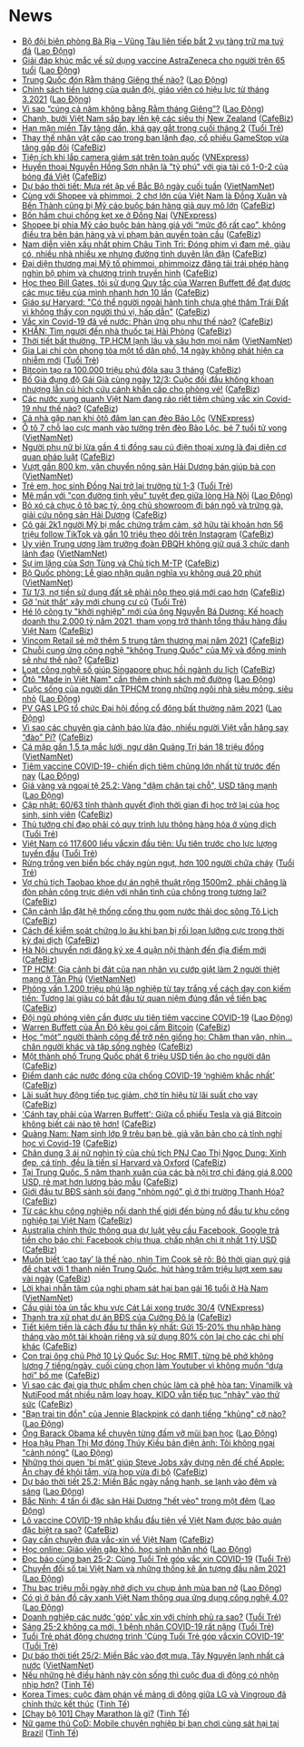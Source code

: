 # News

- [Bộ đội biên phòng Bà Rịa – Vũng Tàu liên tiếp bắt 2 vụ tàng trữ ma tuý đá](https://laodong.vn/phap-luat/bo-doi-bien-phong-ba-ria--vung-tau-lien-tiep-bat-2-vu-tang-tru-ma-tuy-da-883461.ldo) ([Lao Động](https://laodong.vn))
- [Giải đáp khúc mắc về sử dụng vaccine AstraZeneca cho người trên 65 tuổi](https://laodong.vn/the-gioi/giai-dap-khuc-mac-ve-su-dung-vaccine-astrazeneca-cho-nguoi-tren-65-tuoi-883451.ldo) ([Lao Động](https://laodong.vn))
- [Trung Quốc đón Rằm tháng Giêng thế nào?](https://laodong.vn/the-gioi/trung-quoc-don-ram-thang-gieng-the-nao-883458.ldo) ([Lao Động](https://laodong.vn))
- [Chính sách tiền lương của quân đội, giáo viên có hiệu lực từ tháng 3.2021](https://laodong.vn/thoi-su/chinh-sach-tien-luong-cua-quan-doi-giao-vien-co-hieu-luc-tu-thang-32021-883453.ldo) ([Lao Động](https://laodong.vn))
- [Vì sao “cúng cả năm không bằng Rằm tháng Giêng”?](https://laodong.vn/chuyen-nha-minh/vi-sao-cung-ca-nam-khong-bang-ram-thang-gieng-883452.ldo) ([Lao Động](https://laodong.vn))
- [Chanh, bưởi Việt Nam sắp bay lên kệ các siêu thị New Zealand](https://cafebiz.vn/chanh-buoi-viet-nam-sap-bay-len-ke-cac-sieu-thi-new-zealand-20210225101655809.chn) ([CafeBiz](https://cafebiz.vn))
- [Hạn mặn miền Tây tăng dần, khá gay gắt trong cuối tháng 2](https://tuoitre.vn/han-man-mien-tay-tang-dan-kha-gay-gat-trong-cuoi-thang-2-20210225111815479.htm) ([Tuổi Trẻ](https://tuoitre.vn))
- [Thay thế nhân vật cấp cao trong ban lãnh đạo, cổ phiếu GameStop vừa tăng gấp đôi](https://cafebiz.vn/thay-the-nhan-vat-cap-cao-trong-ban-lanh-dao-co-phieu-gamestop-vua-tang-gap-doi-20210225105833313.chn) ([CafeBiz](https://cafebiz.vn))
- [Tiện ích khi lắp camera giám sát trên toàn quốc](https://vnexpress.net/tien-ich-khi-lap-camera-giam-sat-tren-toan-quoc-4239996.html) ([VNExpress](https://vnexpress.net))
- [Huyền thoại Nguyễn Hồng Sơn nhận là "tỷ phú" với gia tài có 1-0-2 của bóng đá Việt](https://cafebiz.vn/huyen-thoai-nguyen-hong-son-nhan-la-ty-phu-voi-gia-tai-co-1-0-2-cua-bong-da-viet-20210225113530216.chn) ([CafeBiz](https://cafebiz.vn))
- [Dự báo thời tiết: Mưa rét ập về Bắc Bộ ngày cuối tuần](http://vietnamnet.vn/vn/thoi-su/du-bao-thoi-tiet-mua-ret-ap-ve-bac-bo-ngay-cuoi-tuan-715408.html) ([VietNamNet](https://vietnamnet.vn))
- [Cùng với Shopee và phimmoi, 2 chợ lớn của Việt Nam là Đồng Xuân và Bến Thành cũng bị Mỹ cáo buộc bán hàng giả quy mô lớn](https://cafebiz.vn/cung-voi-shopee-va-phimmoi-2-cho-lon-cua-viet-nam-la-dong-xuan-va-ben-thanh-cung-bi-my-cao-buoc-ban-hang-gia-quy-mo-lon-20210225111322119.chn) ([CafeBiz](https://cafebiz.vn))
- [Bốn hầm chui chống kẹt xe ở Đồng Nai](https://vnexpress.net/bon-ham-chui-chong-ket-xe-o-dong-nai-4239018.html) ([VNExpress](https://vnexpress.net))
- [Shopee bị phía Mỹ cáo buộc bán hàng giả với “mức độ rất cao”, không điều tra bên bán hàng và vi phạm bản quyền toàn cầu](https://cafebiz.vn/shopee-bi-phia-my-cao-buoc-ban-hang-gia-voi-muc-do-rat-cao-khong-dieu-tra-ben-ban-hang-va-vi-pham-ban-quyen-toan-cau-20210225111428149.chn) ([CafeBiz](https://cafebiz.vn))
- [Nam diễn viên xấu nhất phim Châu Tinh Trì: Đóng phim vì đam mê, giàu có, nhiều nhà nhiều xe nhưng đường tình duyên lận đận](https://cafebiz.vn/nam-dien-vien-xau-nhat-phim-chau-tinh-tri-dong-phim-vi-dam-me-giau-co-nhieu-nha-nhieu-xe-nhung-duong-tinh-duyen-lan-dan-20210225111431051.chn) ([CafeBiz](https://cafebiz.vn))
- [Đại diện thương mại Mỹ tố phimmoi, phimmoizz đăng tải trái phép hàng nghìn bộ phim và chương trình truyền hình](https://cafebiz.vn/dai-dien-thuong-mai-my-to-phimmoi-phimmoizz-dang-tai-trai-phep-hang-nghin-bo-phim-va-chuong-trinh-truyen-hinh-20210225110522001.chn) ([CafeBiz](https://cafebiz.vn))
- [Học theo Bill Gates, tôi sử dụng Quy tắc của Warren Buffett để đạt được các mục tiêu của mình nhanh hơn 10 lần](https://cafebiz.vn/hoc-theo-bill-gates-toi-su-dung-quy-tac-cua-warren-buffett-de-dat-duoc-cac-muc-tieu-cua-minh-nhanh-hon-10-lan-20210205140414855.chn) ([CafeBiz](https://cafebiz.vn))
- [Giáo sư Harvard: "Có thể người ngoài hành tinh chưa ghé thăm Trái Đất vì không thấy con người thú vị, hấp dẫn"](https://cafebiz.vn/giao-su-harvard-co-the-nguoi-ngoai-hanh-tinh-chua-ghe-tham-trai-dat-vi-khong-thay-con-nguoi-thu-vi-hap-dan-20210225091323543.chn) ([CafeBiz](https://cafebiz.vn))
- [Vắc xin Covid-19 đã về nước: Phản ứng phụ như thế nào?](https://cafebiz.vn/vac-xin-covid-19-da-ve-nuoc-phan-ung-phu-nhu-the-nao-20210225105928803.chn) ([CafeBiz](https://cafebiz.vn))
- [KHẨN: Tìm người đến nhà thuốc tại Hải Phòng](https://cafebiz.vn/khan-tim-nguoi-den-nha-thuoc-tai-hai-phong-20210225105805876.chn) ([CafeBiz](https://cafebiz.vn))
- [Thời tiết bất thường, TP.HCM lạnh lâu và sâu hơn mọi năm](http://vietnamnet.vn/vn/thoi-su/thoi-tiet-bat-thuong-tp-hcm-lanh-lau-va-sau-hon-moi-nam-715392.html) ([VietNamNet](https://vietnamnet.vn))
- [Gia Lai chỉ còn phong tỏa một tổ dân phố, 14 ngày không phát hiện ca nhiễm mới](https://tuoitre.vn/gia-lai-chi-con-phong-toa-mot-to-dan-pho-14-ngay-khong-phat-hien-ca-nhiem-moi-20210225102035358.htm) ([Tuổi Trẻ](https://tuoitre.vn))
- [Bitcoin tạo ra 100.000 triệu phú đôla sau 3 tháng](https://cafebiz.vn/bitcoin-tao-ra-100000-trieu-phu-dola-sau-3-thang-20210225105551347.chn) ([CafeBiz](https://cafebiz.vn))
- [Bố Già đụng độ Gái Già cùng ngày 12/3: Cuộc đối đầu không khoan nhượng lẫn cú hích cứu cánh khẩn cấp cho phòng vé!](https://cafebiz.vn/bo-gia-dung-do-gai-gia-cung-ngay-12-3-cuoc-doi-dau-khong-khoan-nhuong-lan-cu-hich-cuu-canh-khan-cap-cho-phong-ve-20210225111947098.chn) ([CafeBiz](https://cafebiz.vn))
- [Các nước xung quanh Việt Nam đang ráo riết tiêm chủng vắc xin Covid-19 như thế nào?](https://cafebiz.vn/cac-nuoc-xung-quanh-viet-nam-dang-rao-riet-tiem-chung-vac-xin-covid-19-nhu-the-nao-20210225104641689.chn) ([CafeBiz](https://cafebiz.vn))
- [Cả nhà gặp nạn khi ôtô đâm lan can đèo Bảo Lộc](https://vnexpress.net/ca-nha-gap-nan-khi-oto-dam-lan-can-deo-bao-loc-4239974.html) ([VNExpress](https://vnexpress.net))
- [Ô tô 7 chỗ lao cực mạnh vào tường trên đèo Bảo Lộc, bé 7 tuổi tử vong](http://vietnamnet.vn/vn/thoi-su/an-toan-giao-thong/o-to-7-cho-lao-cuc-manh-vao-tuong-tren-deo-bao-loc-be-7-tuoi-tu-vong-715379.html) ([VietNamNet](https://vietnamnet.vn))
- [Người phụ nữ bị lừa gần 4 tỉ đồng sau cú điện thoại xưng là đại diện cơ quan pháp luật](https://cafebiz.vn/nguoi-phu-nu-bi-lua-gan-4-ti-dong-sau-cu-dien-thoai-xung-la-dai-dien-co-quan-phap-luat-20210225103840276.chn) ([CafeBiz](https://cafebiz.vn))
- [Vượt gần 800 km, vận chuyển nông sản Hải Dương bán giúp bà con](http://vietnamnet.vn/vn/thoi-su/vuot-gan-800-km-van-chuyen-nong-san-hai-duong-ban-giup-ba-con-715367.html) ([VietNamNet](https://vietnamnet.vn))
- [Trẻ em, học sinh Đồng Nai trở lại trường từ 1-3](https://tuoitre.vn/tre-em-hoc-sinh-dong-nai-tro-lai-truong-tu-1-3-20210225100959171.htm) ([Tuổi Trẻ](https://tuoitre.vn))
- [Mê mẩn với &quot;con đường tình yêu&quot; tuyệt đẹp giữa lòng Hà Nội](https://laodong.vn/photo/me-man-voi-con-duong-tinh-yeu-tuyet-dep-giua-long-ha-noi-883263.ldo) ([Lao Động](https://laodong.vn))
- [Bỏ xó cả chục ô tô bạc tỷ, ông chủ showroom đi bán ngô và trứng gà, giải cứu nông sản Hải Dương](https://cafebiz.vn/bo-xo-ca-chuc-o-to-bac-ty-ong-chu-showroom-di-ban-ngo-va-trung-ga-giai-cuu-nong-san-hai-duong-20210225102244113.chn) ([CafeBiz](https://cafebiz.vn))
- [Cô gái 2k1 người Mỹ bị mắc chứng trầm cảm, sở hữu tài khoản hơn 56 triệu follow TikTok và gần 10 triệu theo dõi trên Instagram](https://cafebiz.vn/co-gai-2k1-nguoi-my-bi-mac-chung-tram-cam-so-huu-tai-khoan-hon-56-trieu-follow-tiktok-va-gan-10-trieu-theo-doi-tren-instagram-20210225101523276.chn) ([CafeBiz](https://cafebiz.vn))
- [Ủy viên Trung ương làm trưởng đoàn ĐBQH không giữ quá 3 chức danh lãnh đạo](http://vietnamnet.vn/vn/thoi-su/quoc-hoi/uy-vien-trung-uong-lam-truong-doan-dbqh-khong-giu-qua-3-chuc-danh-lanh-dao-715336.html) ([VietNamNet](https://vietnamnet.vn))
- [Sự im lặng của Sơn Tùng và Chủ tịch M-TP](https://cafebiz.vn/su-im-lang-cua-son-tung-va-chu-tich-m-tp-20210225101217055.chn) ([CafeBiz](https://cafebiz.vn))
- [Bộ Quốc phòng: Lễ giao nhận quân nghĩa vụ không quá 20 phút](http://vietnamnet.vn/vn/thoi-su/chinh-tri/bo-quoc-phong-le-giao-nhan-quan-nghia-vu-khong-qua-20-phut-715361.html) ([VietNamNet](https://vietnamnet.vn))
- [Từ 1/3, nợ tiền sử dụng đất sẽ phải nộp theo giá mới cao hơn](https://cafebiz.vn/tu-1-3-no-tien-su-dung-dat-se-phai-nop-theo-gia-moi-cao-hon-20210224134449328.chn) ([CafeBiz](https://cafebiz.vn))
- [Gỡ 'nút thắt' xây mới chung cư cũ](https://tuoitre.vn/go-nut-that-xay-moi-chung-cu-cu-20210225093402867.htm) ([Tuổi Trẻ](https://tuoitre.vn))
- [Hé lộ công ty "khởi nghiệp" mới của ông Nguyễn Bá Dương: Kế hoạch doanh thu 2.000 tỷ năm 2021, tham vọng trở thành tổng thầu hàng đầu Việt Nam](https://cafebiz.vn/he-lo-cong-ty-khoi-nghiep-moi-cua-ong-nguyen-ba-duong-ke-hoach-doanh-thu-2000-ty-nam-2021-tham-vong-tro-thanh-tong-thau-hang-dau-viet-nam-20210225094539016.chn) ([CafeBiz](https://cafebiz.vn))
- [Vincom Retail sẽ mở thêm 5 trung tâm thương mại năm 2021](https://cafebiz.vn/vincom-retail-se-mo-them-5-trung-tam-thuong-mai-nam-2021-20210225091202617.chn) ([CafeBiz](https://cafebiz.vn))
- [Chuỗi cung ứng công nghệ "không Trung Quốc" của Mỹ và đồng minh sẽ như thế nào?](https://cafebiz.vn/chuoi-cung-ung-cong-nghe-khong-trung-quoc-cua-my-va-dong-minh-se-nhu-the-nao-20210225085520829.chn) ([CafeBiz](https://cafebiz.vn))
- [Loạt công nghệ số giúp Singapore phục hồi ngành du lịch](https://cafebiz.vn/loat-cong-nghe-so-giup-singapore-phuc-hoi-nganh-du-lich-20210224152714731.chn) ([CafeBiz](https://cafebiz.vn))
- [Ôtô &quot;Made in Việt Nam&quot; cần thêm chính sách mở đường](https://laodong.vn/xe/oto-made-in-viet-nam-can-them-chinh-sach-mo-duong-883309.ldo) ([Lao Động](https://laodong.vn))
- [Cuộc sống của người dân TPHCM trong những ngôi nhà siêu mỏng, siêu nhỏ](https://laodong.vn/video/cuoc-song-cua-nguoi-dan-tphcm-trong-nhung-ngoi-nha-sieu-mong-sieu-nho-882768.ldo) ([Lao Động](https://laodong.vn))
- [PV GAS LPG tổ chức Đại hội đồng cổ đông bất thường năm 2021](https://laodong.vn/thong-tin-doanh-nghiep/pv-gas-lpg-to-chuc-dai-hoi-dong-co-dong-bat-thuong-nam-2021-883378.ldo) ([Lao Động](https://laodong.vn))
- [Vì sao các chuyên gia cảnh báo lừa đảo, nhiều người Việt vẫn hăng say “đào” Pi?](https://cafebiz.vn/vi-sao-cac-chuyen-gia-canh-bao-lua-dao-nhieu-nguoi-viet-van-hang-say-dao-pi-2021022509364135.chn) ([CafeBiz](https://cafebiz.vn))
- [Cá mập gần 1,5 tạ mắc lưới, ngư dân Quảng Trị bán 18 triệu đồng](http://vietnamnet.vn/vn/thoi-su/moi-truong/ca-map-gan-1-5-ta-mac-luoi-ngu-dan-quang-tri-ban-18-trieu-dong-715342.html) ([VietNamNet](https://vietnamnet.vn))
- [Tiêm vaccine COVID-19- chiến dịch tiêm chủng lớn nhất từ trước đến nay](https://laodong.vn/y-te/tiem-vaccine-covid-19-chien-dich-tiem-chung-lon-nhat-tu-truoc-den-nay-883391.ldo) ([Lao Động](https://laodong.vn))
- [Giá vàng và ngoại tệ 25.2: Vàng &quot;dậm chân tại chỗ&quot;, USD tăng mạnh](https://laodong.vn/video/gia-vang-va-ngoai-te-252-vang-dam-chan-tai-cho-usd-tang-manh-883394.ldo) ([Lao Động](https://laodong.vn))
- [Cập nhật: 60/63 tỉnh thành quyết định thời gian đi học trở lại của học sinh, sinh viên](https://cafebiz.vn/cap-nhat-60-63-tinh-thanh-quyet-dinh-thoi-gian-di-hoc-tro-lai-cua-hoc-sinh-sinh-vien-20210225093354956.chn) ([CafeBiz](https://cafebiz.vn))
- [Thủ tướng chỉ đạo phải có quy trình lưu thông hàng hóa ở vùng dịch](https://tuoitre.vn/thu-tuong-chi-dao-phai-co-quy-trinh-luu-thong-hang-hoa-o-vung-dich-20210225074820106.htm) ([Tuổi Trẻ](https://tuoitre.vn))
- [Việt Nam có 117.600 liều vắcxin đầu tiên: Ưu tiên trước cho lực lượng tuyến đầu](https://tuoitre.vn/viet-nam-co-117-600-lieu-vacxin-dau-tien-uu-tien-truoc-cho-luc-luong-tuyen-dau-2021022509183323.htm) ([Tuổi Trẻ](https://tuoitre.vn))
- [Rừng trồng ven biển bốc cháy ngùn ngụt, hơn 100 người chữa cháy](https://tuoitre.vn/rung-trong-ven-bien-boc-chay-ngun-ngut-hon-100-nguoi-chua-chay-20210225093217941.htm) ([Tuổi Trẻ](https://tuoitre.vn))
- [Vợ chủ tịch Taobao khoe dự án nghệ thuật rộng 1500m2, phải chăng là đòn phản công trực diện với nhân tình của chồng trong tương lai?](https://cafebiz.vn/vo-chu-tich-taobao-khoe-du-an-nghe-thuat-rong-1500m2-phai-chang-la-don-phan-cong-truc-dien-voi-nhan-tinh-cua-chong-trong-tuong-lai-20210225091006245.chn) ([CafeBiz](https://cafebiz.vn))
- [Cận cảnh lắp đặt hệ thống cống thu gom nước thải dọc sông Tô Lịch](https://cafebiz.vn/can-canh-lap-dat-he-thong-cong-thu-gom-nuoc-thai-doc-song-to-lich-202102250914489.chn) ([CafeBiz](https://cafebiz.vn))
- [Cách để kiểm soát chứng lo âu khi bạn bị rối loạn lưỡng cực trong thời kỳ đại dịch](https://cafebiz.vn/cach-de-kiem-soat-chung-lo-au-khi-ban-bi-roi-loan-luong-cuc-trong-thoi-ky-dai-dich-20210224153044372.chn) ([CafeBiz](https://cafebiz.vn))
- [Hà Nội chuyển nơi đăng ký xe 4 quận nội thành đến địa điểm mới](https://cafebiz.vn/ha-noi-chuyen-noi-dang-ky-xe-4-quan-noi-thanh-den-dia-diem-moi-20210225091244635.chn) ([CafeBiz](https://cafebiz.vn))
- [TP HCM: Gia cảnh bi đát của nạn nhân vụ cướp giật làm 2 người thiệt mạng ở Tân Phú](http://vietnamnet.vn/vn/thoi-su/tp-hcm-gia-canh-bi-dat-cua-nan-nhan-vu-cuop-giat-lam-2-nguoi-thiet-mang-o-tan-phu-715337.html) ([VietNamNet](https://vietnamnet.vn))
- [Phỏng vấn 1.200 triệu phú lập nghiệp từ tay trắng về cách dạy con kiếm tiền: Tương lai giàu có bắt đầu từ quan niệm đúng đắn về tiền bạc](https://cafebiz.vn/phong-van-1200-trieu-phu-lap-nghiep-tu-tay-trang-ve-cach-day-con-kiem-tien-tuong-lai-giau-co-bat-dau-tu-quan-niem-dung-dan-ve-tien-bac-20210225090639803.chn) ([CafeBiz](https://cafebiz.vn))
- [Đội ngũ phóng viên cần được ưu tiên tiêm vaccine COVID-19](https://laodong.vn/xa-hoi/doi-ngu-phong-vien-can-duoc-uu-tien-tiem-vaccine-covid-19-883321.ldo) ([Lao Động](https://laodong.vn))
- [Warren Buffett của Ấn Độ kêu gọi cấm Bitcoin](https://cafebiz.vn/warren-buffett-cua-an-do-keu-goi-cam-bitcoin-20210225085153464.chn) ([CafeBiz](https://cafebiz.vn))
- [Học “mót” người thành công để trở nên giống họ: Chăm than vãn, nhìn… chân người khác và tập sống nghèo](https://cafebiz.vn/hoc-mot-nguoi-thanh-cong-de-tro-nen-giong-ho-cham-than-van-nhin-chan-nguoi-khac-va-tap-song-ngheo-20210224200643363.chn) ([CafeBiz](https://cafebiz.vn))
- [Một thành phố Trung Quốc phát 6 triệu USD tiền ảo cho người dân](https://cafebiz.vn/mot-thanh-pho-trung-quoc-phat-6-trieu-usd-tien-ao-cho-nguoi-dan-20210225084930977.chn) ([CafeBiz](https://cafebiz.vn))
- [Điểm danh các nước đóng cửa chống COVID-19 ‘nghiêm khắc nhất’](https://cafebiz.vn/diem-danh-cac-nuoc-dong-cua-chong-covid-19-nghiem-khac-nhat-20210225083751316.chn) ([CafeBiz](https://cafebiz.vn))
- [Lãi suất huy động tiếp tục giảm, chờ tín hiệu từ lãi suất cho vay](https://cafebiz.vn/lai-suat-huy-dong-tiep-tuc-giam-cho-tin-hieu-tu-lai-suat-cho-vay-20210225083749278.chn) ([CafeBiz](https://cafebiz.vn))
- ['Cánh tay phải của Warren Buffett': Giữa cổ phiếu Tesla và giá Bitcoin không biết cái nào tệ hơn!](https://cafebiz.vn/canh-tay-phai-cua-warren-buffett-giua-co-phieu-tesla-va-gia-bitcoin-khong-biet-cai-nao-te-hon-20210225083220825.chn) ([CafeBiz](https://cafebiz.vn))
- [Quảng Nam: Nam sinh lớp 9 trêu bạn bè, giả văn bản cho cả tỉnh nghỉ học vì Covid-19](https://cafebiz.vn/quang-nam-nam-sinh-lop-9-treu-ban-be-gia-van-ban-cho-ca-tinh-nghi-hoc-vi-covid-19-20210225083600012.chn) ([CafeBiz](https://cafebiz.vn))
- [Chân dung 3 ái nữ nghìn tỷ của chủ tịch PNJ Cao Thị Ngọc Dung: Xinh đẹp, cá tính, đều là tiến sĩ Harvard và Oxford](https://cafebiz.vn/chan-dung-3-ai-nu-nghin-ty-cua-chu-tich-pnj-cao-thi-ngoc-dung-xinh-dep-ca-tinh-deu-la-tien-si-harvard-va-oxford-20210222170958915.chn) ([CafeBiz](https://cafebiz.vn))
- [Tại Trung Quốc, 5 năm thanh xuân của các bà nội trợ chỉ đáng giá 8.000 USD, rẻ mạt hơn lương bảo mẫu](https://cafebiz.vn/tai-trung-quoc-5-nam-thanh-xuan-cua-cac-ba-noi-tro-chi-dang-gia-8000-usd-re-mat-hon-luong-bao-mau-202102241828554.chn) ([CafeBiz](https://cafebiz.vn))
- [Giới đầu tư BĐS sành sỏi đang "nhòm ngó" gì ở thị trường Thanh Hóa?](https://cafebiz.vn/gioi-dau-tu-bds-sanh-soi-dang-nhom-ngo-gi-o-thi-truong-thanh-hoa-20210225082025057.chn) ([CafeBiz](https://cafebiz.vn))
- [Từ các khu công nghiệp nổi danh thế giới đến bùng nổ đầu tư khu công nghiệp tại Việt Nam](https://cafebiz.vn/tu-cac-khu-cong-nghiep-noi-danh-the-gioi-den-bung-no-dau-tu-khu-cong-nghiep-tai-viet-nam-20210225081642193.chn) ([CafeBiz](https://cafebiz.vn))
- [Australia chính thức thông qua dự luật yêu cầu Facebook, Google trả tiền cho báo chí: Facebook chịu thua, chấp nhận chi ít nhất 1 tỷ USD](https://cafebiz.vn/australia-chinh-thuc-thong-qua-du-luat-yeu-cau-facebook-google-tra-tien-cho-bao-chi-facebook-chiu-thua-chap-nhan-chi-it-nhat-1-ty-usd-20210225080150229.chn) ([CafeBiz](https://cafebiz.vn))
- [Muốn biết ‘cao tay’ là thế nào, nhìn Tim Cook sẽ rõ: Bỏ thời gian quý giá để chat với 1 thanh niên Trung Quốc, hút hàng trăm triệu lượt xem sau vài ngày](https://cafebiz.vn/muon-biet-cao-tay-la-the-nao-nhin-tim-cook-se-ro-bo-thoi-gian-quy-gia-de-chat-voi-1-thanh-nien-trung-quoc-hut-hang-tram-trieu-luot-xem-sau-vai-ngay-20210224155451641.chn) ([CafeBiz](https://cafebiz.vn))
- [Lời khai nhẫn tâm của nghi phạm sát hại bạn gái 16 tuổi ở Hà Nam](http://vietnamnet.vn/vn/thoi-su/loi-khai-nhan-tam-cua-nghi-pham-sat-hai-ban-gai-16-tuoi-o-ha-nam-715314.html) ([VietNamNet](https://vietnamnet.vn))
- [Cầu giải tỏa ùn tắc khu vực Cát Lái xong trước 30/4](https://vnexpress.net/cau-giai-toa-un-tac-khu-vuc-cat-lai-xong-truoc-30-4-4239645.html) ([VNExpress](https://vnexpress.net))
- [Thanh tra xử phạt dự án BĐS của Cường Đô la](https://cafebiz.vn/thanh-tra-xu-phat-du-an-bds-cua-cuong-do-la-20210225081049829.chn) ([CafeBiz](https://cafebiz.vn))
- [Tiết kiệm tiền là cách đầu tư thần kỳ nhất: Gửi 15-20% thu nhập hàng tháng vào một tài khoản riêng và sử dụng 80% còn lại cho các chi phí khác](https://cafebiz.vn/tiet-kiem-tien-la-cach-dau-tu-than-ky-nhat-gui-15-20-thu-nhap-hang-thang-vao-mot-tai-khoan-rieng-va-su-dung-80-con-lai-cho-cac-chi-phi-khac-20210224182753215.chn) ([CafeBiz](https://cafebiz.vn))
- [Con trai ông chủ Phở 10 Lý Quốc Sư: Học RMIT, từng bê phở không lương 7 tiếng/ngày, cuối cùng chọn làm Youtuber vì không muốn “dựa hơi” bố mẹ](https://cafebiz.vn/con-trai-ong-chu-pho-10-ly-quoc-su-hoc-rmit-tung-be-pho-khong-luong-7-tieng-ngay-cuoi-cung-chon-lam-youtuber-vi-khong-muon-dua-hoi-bo-me-20210224232253344.chn) ([CafeBiz](https://cafebiz.vn))
- [Vì sao các đại gia thực phẩm chen chúc làm cà phê hòa tan: Vinamilk và NutiFood mất nhiều năm loay hoay, KIDO vẫn tiếp tục "nhảy" vào thử sức](https://cafebiz.vn/vi-sao-cac-dai-gia-thuc-pham-chen-chuc-lam-ca-phe-hoa-tan-vinamilk-va-nutifood-mat-nhieu-nam-loay-hoay-kido-van-tiep-tuc-nhay-vao-thu-suc-2021022414432105.chn) ([CafeBiz](https://cafebiz.vn))
- [&quot;Bạn trai tin đồn&quot; của Jennie Blackpink có danh tiếng &quot;khủng&quot; cỡ nào?](https://laodong.vn/photo/ban-trai-tin-don-cua-jennie-blackpink-co-danh-tieng-khung-co-nao-883159.ldo) ([Lao Động](https://laodong.vn))
- [Ông Barack Obama kể chuyện từng đấm vỡ mũi bạn học](https://laodong.vn/the-gioi/ong-barack-obama-ke-chuyen-tung-dam-vo-mui-ban-hoc-883367.ldo) ([Lao Động](https://laodong.vn))
- [Hoa hậu Phan Thị Mơ đóng Thúy Kiều bản điện ảnh: Tôi không ngại &quot;cảnh nóng&quot;](https://laodong.vn/van-hoa/hoa-hau-phan-thi-mo-dong-thuy-kieu-ban-dien-anh-toi-khong-ngai-canh-nong-883359.ldo) ([Lao Động](https://laodong.vn))
- [Những thói quen 'bí mật' giúp Steve Jobs xây dựng nên đế chế Apple: Ăn chay để khỏi tắm, vừa họp vừa đi bộ](https://cafebiz.vn/nhung-thoi-quen-bi-mat-giup-steve-jobs-xay-dung-nen-de-che-apple-an-chay-de-khoi-tam-vua-hop-vua-di-bo-20210223105555486.chn) ([CafeBiz](https://cafebiz.vn))
- [Dự báo thời tiết 25.2: Miền Bắc ngày nắng hanh, se lạnh vào đêm và sáng](https://laodong.vn/moi-truong/du-bao-thoi-tiet-252-mien-bac-ngay-nang-hanh-se-lanh-vao-dem-va-sang-883310.ldo) ([Lao Động](https://laodong.vn))
- [Bắc Ninh: 4 tấn ổi đặc sản Hải Dương &quot;hết vèo&quot; trong một đêm](https://laodong.vn/xa-hoi/bac-ninh-4-tan-oi-dac-san-hai-duong-het-veo-trong-mot-dem-883181.ldo) ([Lao Động](https://laodong.vn))
- [Lô vaccine COVID-19 nhập khẩu đầu tiên về Việt Nam được bảo quản đặc biệt ra sao?](https://cafebiz.vn/lo-vaccine-covid-19-nhap-khau-dau-tien-ve-viet-nam-duoc-bao-quan-dac-biet-ra-sao-20210225073928385.chn) ([CafeBiz](https://cafebiz.vn))
- [Gay cấn chuyện đưa vắc-xin về Việt Nam](https://cafebiz.vn/gay-can-chuyen-dua-vac-xin-ve-viet-nam-20210225073402113.chn) ([CafeBiz](https://cafebiz.vn))
- [Học online: Giáo viên gặp khó, học sinh nhăn nhó](https://laodong.vn/video/hoc-online-giao-vien-gap-kho-hoc-sinh-nhan-nho-883081.ldo) ([Lao Động](https://laodong.vn))
- [Đọc báo cùng bạn 25-2: Cùng Tuổi Trẻ góp vắc xin COVID-19](https://tuoitre.vn/doc-bao-cung-ban-25-2-cung-tuoi-tre-gop-vacxin-covid-19-20210225060313642.htm) ([Tuổi Trẻ](https://tuoitre.vn))
- [Chuyển đổi số tại Việt Nam và những thống kê ấn tượng đầu năm 2021](https://laodong.vn/emagazine/chuyen-doi-so-tai-viet-nam-va-nhung-thong-ke-an-tuong-dau-nam-2021-882770.ldo) ([Lao Động](https://laodong.vn))
- [Thu bạc triệu mỗi ngày nhờ dịch vụ chụp ảnh mùa ban nở](https://laodong.vn/photo/thu-bac-trieu-moi-ngay-nho-dich-vu-chup-anh-mua-ban-no-883161.ldo) ([Lao Động](https://laodong.vn))
- [Có gì ở bản đồ cây xanh Việt Nam thông qua ứng dụng công nghệ 4.0?](https://laodong.vn/video-thoi-su/co-gi-o-ban-do-cay-xanh-viet-nam-thong-qua-ung-dung-cong-nghe-40-883243.ldo) ([Lao Động](https://laodong.vn))
- [Doanh nghiệp các nước 'góp' vắc xin với chính phủ ra sao?](https://tuoitre.vn/doanh-nghiep-cac-nuoc-gop-vacxin-voi-chinh-phu-ra-sao-20210225000127327.htm) ([Tuổi Trẻ](https://tuoitre.vn))
- [Sáng 25-2 không ca mới, 1 bệnh nhân COVID-19 rất nặng](https://tuoitre.vn/sang-25-2-khong-ca-moi-1-benh-nhan-covid-19-rat-nang-20210225062322911.htm) ([Tuổi Trẻ](https://tuoitre.vn))
- [Tuổi Trẻ phát động chương trình 'Cùng Tuổi Trẻ góp vắcxin COVID-19'](https://tuoitre.vn/tuoi-tre-phat-dong-chuong-trinh-cung-tuoi-tre-gop-vacxin-covid-19-20210225000837825.htm) ([Tuổi Trẻ](https://tuoitre.vn))
- [Dự báo thời tiết 25/2: Miền Bắc vào đợt mưa, Tây Nguyên lạnh nhất cả nước](http://vietnamnet.vn/vn/thoi-su/du-bao-thoi-tiet-25-2-mien-bac-vao-dot-mua-tay-nguyen-lanh-nhat-ca-nuoc-715271.html) ([VietNamNet](https://vietnamnet.vn))
- [Nếu những hệ điều hành này còn sống thì cuộc đua di động có nhộn nhịp hơn?](https://tinhte.vn/thread/neu-nhung-he-dieu-hanh-nay-con-song-thi-cuoc-dua-di-dong-co-nhon-nhip-hon.3282379/) ([Tinh Tế](https://tinhte.vn))
- [Korea Times: cuộc đàm phán về mảng di động giữa LG và Vingroup đã chính thức kết thúc](https://tinhte.vn/thread/korea-times-cuoc-dam-phan-ve-mang-di-dong-giua-lg-va-vingroup-da-chinh-thuc-ket-thuc.3282368/) ([Tinh Tế](https://tinhte.vn))
- [[Chạy bộ 101] Chạy Marathon là gì?](https://tinhte.vn/thread/chay-bo-101-chay-marathon-la-gi.3267696/) ([Tinh Tế](https://tinhte.vn))
- [Nữ game thủ CoD: Mobile chuyên nghiệp bị bạn chơi cùng sát hại tại Brazil](https://tinhte.vn/thread/nu-game-thu-cod-mobile-chuyen-nghiep-bi-ban-choi-cung-sat-hai-tai-brazil.3282476/) ([Tinh Tế](https://tinhte.vn))
